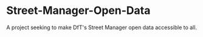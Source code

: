 # Street-Manager-Open-Data
A project seeking to make DfT's Street Manager open data accessible to all.
